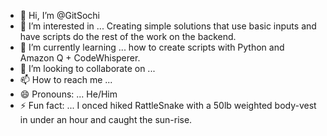 - 👋 Hi, I’m @GitSochi
- 👀 I’m interested in ... Creating simple solutions that use basic inputs and have scripts do the rest of the work on the backend.
- 🌱 I’m currently learning ... how to create scripts with Python and Amazon Q + CodeWhisperer.
- 💞️ I’m looking to collaborate on ...
- 📫 How to reach me ...
- 😄 Pronouns: ... He/Him
- ⚡ Fun fact: ... I onced hiked RattleSnake with a 50lb weighted body-vest in under an hour and caught the sun-rise.

<!---
GitSochi/GitSochi is a ✨ special ✨ repository because its `README.md` (this file) appears on your GitHub profile.
You can click the Preview link to take a look at your changes.
--->
